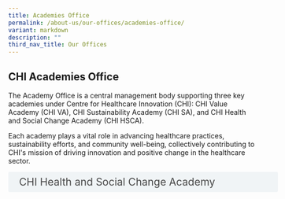 ```yaml
---
title: Academies Office
permalink: /about-us/our-offices/academies-office/
variant: markdown
description: ""
third_nav_title: Our Offices
---
```

<h2> CHI Academies Office </h2> 

The Academy Office is a central management body supporting three key academies under Centre for Healthcare Innovation (CHI): CHI Value Academy (CHI VA), CHI Sustainability Academy (CHI SA), and CHI Health and Social Change Academy (CHI HSCA). 

Each academy plays a vital role in advancing healthcare practices, sustainability efforts, and community well-being, collectively contributing to CHI's mission of driving innovation and positive change in the healthcare sector.

<style>
.button {
  background-color: white;
  cursor: pointer;
  padding: 5px;
  width: 100%;
  border: none;
  text-align: left;
  outline: none;
  font-size: 20px;
  transition: 0.4s;
}

.panel {
  padding: 0 18px;
  display: none;
  background-color: white;
  overflow: hidden;
}



.active,
.button:hover {
  background-color: white;
}

input {
  display: none;
}

label {
  position: relative;
  display: block;
  padding: 8px 22px;
  margin: 0 0 5px 0;
  cursor: pointer;
  background: #F0F4F6;
  border-radius: 3px;
  width: 100%;
  color: #484848;
  transition: height 0.4s;
  font-size: 1.5em;
}

label:hover {
  background: #BD2D37;
  color: #FFF;
}

.accordion-content {
  padding: 10px 0px 30px 30px;
  margin: 0 0 1px 0;
  border-radius: 3px;
	font-size: 1.25em;
	line-height: 2.2rem;
}

input + label::before {
  content: url("/images/chevron-down.svg");
  font-weight: 400;
  font-size: 1.25em;
  line-height: 1.1rem;
  padding: 0;
  position: absolute;
  right: 0.5rem;
  top: 50%;
  transform: translateY(-50%);
  transition: transform 0.4s ease-in-out;
}

input:checked + label::before {
  content: url("/images/chevron-up.svg");
  transform: translateY(-50%) rotateZ(180deg);
}

input + label + .accordion-content {
  display: none;
}

input:checked + label + .accordion-content {
  display: block;
}

th, td {
  border-style: hidden;
}
</style>

<div>
	<input id="title1" type="checkbox"><label for="title1">	CHI Health and Social Change Academy</label>
	<div class="accordion-content">
	<div class="para">CHI HSCA aims to build capability for HealthierSG to help shift the gravity of care from the hospital to the community, where the focus is on health and residents and not just disease and patients. New care models anchored on population health management, health activation, collective leadership, and mobilisation of resources across health and social sectors will be key to achieve this transformation. This requires new skills, knowledge and capabilities for health and social care providers.
<br><br>For more information on the programmes, click here: https://www.chi.sg/platforms-and-programmes/healthandsocialchange/. 
</div>
</div></div>